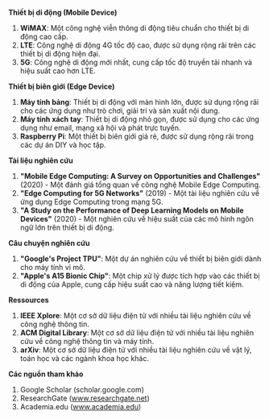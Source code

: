 **Thiết bị di động (Mobile Device)**

1. **WiMAX**: Một công nghệ viễn thông di động tiêu chuẩn cho thiết bị di động cao cấp.
2. **LTE**: Công nghệ di động 4G tốc độ cao, được sử dụng rộng rãi trên các thiết bị di động hiện đại.
3. **5G**: Công nghệ di động mới nhất, cung cấp tốc độ truyền tải nhanh và hiệu suất cao hơn LTE.

**Thiết bị biên giới (Edge Device)**

1. **Máy tính bảng**: Thiết bị di động với màn hình lớn, được sử dụng rộng rãi cho các ứng dụng như trò chơi, giải trí và sản xuất nội dung.
2. **Máy tính xách tay**: Thiết bị di động nhỏ gọn, được sử dụng cho các ứng dụng như email, mạng xã hội và phát trực tuyến.
3. **Raspberry Pi**: Một thiết bị biên giới giá rẻ, được sử dụng rộng rãi trong các dự án DIY và học tập.

**Tài liệu nghiên cứu**

1. **"Mobile Edge Computing: A Survey on Opportunities and Challenges"** (2020) - Một đánh giá tổng quan về công nghệ Mobile Edge Computing.
2. **"Edge Computing for 5G Networks"** (2019) - Một tài liệu nghiên cứu về ứng dụng Edge Computing trong mạng 5G.
3. **"A Study on the Performance of Deep Learning Models on Mobile Devices"** (2020) - Một nghiên cứu về hiệu suất của các mô hình ngôn ngữ lớn trên thiết bị di động.

**Câu chuyện nghiên cứu**

1. **"Google's Project TPU"**: Một dự án nghiên cứu về thiết bị biên giới dành cho máy tính vi mô.
2. **"Apple's A15 Bionic Chip"**: Một chip xử lý được tích hợp vào các thiết bị di động của Apple, cung cấp hiệu suất cao và năng lượng tiết kiệm.

**Ressources**

1. **IEEE Xplore**: Một cơ sở dữ liệu điện tử với nhiều tài liệu nghiên cứu về công nghệ thông tin.
2. **ACM Digital Library**: Một cơ sở dữ liệu điện tử với nhiều tài liệu nghiên cứu về công nghệ thông tin và máy tính.
3. **arXiv**: Một cơ sở dữ liệu điện tử với nhiều tài liệu nghiên cứu về vật lý, toán học và các ngành khoa học khác.

**Các nguồn tham khảo**

1. Google Scholar (scholar.google.com)
2. ResearchGate (www.researchgate.net)
3. Academia.edu (www.academia.edu)